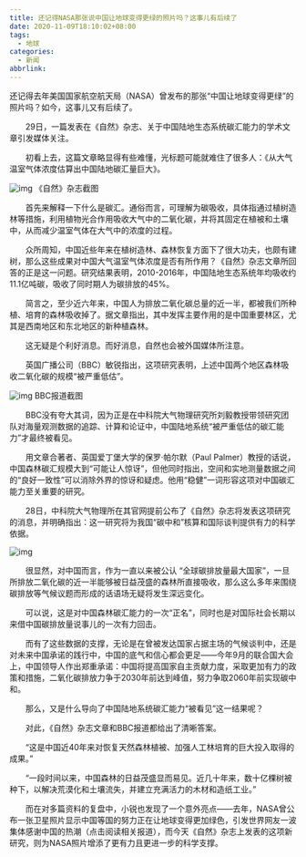 ```yaml
---
title: 还记得NASA那张说中国让地球变得更绿的照片吗？这事儿有后续了
date: 2020-11-09T18:10:02+08:00
tags:
  - 地球
categories:
  - 新闻
abbrlink:
---
```


还记得去年美国国家航空航天局（NASA）曾发布的那张“中国让地球变得更绿”的照片吗？如今，这事儿又有后续了。

　　29日，一篇发表在《自然》杂志、关于中国陆地生态系统碳汇能力的学术文章引发媒体关注。

　　初看上去，这篇文章略显得有些难懂，光标题可能就难住了很多人：《从大气温室气体浓度估算出中国陆地碳汇量巨大》。

![img](https://cdn.jsdelivr.net/gh/yakeing/Documentation@main/Hexo/images/1fce-kcaeqzy3018636.jpg)
《自然》杂志截图

　　首先来解释一下什么是碳汇。通俗而言，可理解为碳吸收，具体指通过植树造林等措施，利用植物光合作用吸收大气中的二氧化碳，并将其固定在植被和土壤中，从而减少温室气体在大气中的浓度的过程。

　　众所周知，中国近些年来在植树造林、森林恢复方面下了很大功夫，也颇有建树，那么这些成果对中国大气温室气体浓度是否有所作用？《自然》杂志文章所回答的正是这一问题。研究结果表明，2010-2016年，中国陆地生态系统年均吸收约11.1亿吨碳，吸收了同时期人为碳排放的45%。

　　简言之，至少近六年来，中国人为排放二氧化碳总量的近一半，都被我们所种植、培育的森林吸收掉了。据文章指出，其中发挥主要作用的是中国重要林区，尤其是西南地区和东北地区的新种植森林。

　　这无疑是个利好消息。而好消息，自然也会被外国媒体所注意。

　　英国广播公司（BBC）敏锐指出，这项研究表明，上述中国两个地区森林吸收二氧化碳的规模“被严重低估”。

![img](https://cdn.jsdelivr.net/gh/yakeing/Documentation@main/Hexo/images/fc3b-kcaeqzy3018676.jpg)
BBC报道截图

　　BBC没有夸大其词，因为正是在中科院大气物理研究所刘毅教授带领研究团队对海量观测数据的追踪、计算和论证中，中国陆地系统“被严重低估的碳汇能力”才最终被看见。

　　用文章合著者、英国爱丁堡大学的保罗·帕尔默（Paul Palmer）教授的话说，中国森林碳汇规模大到“可能让人惊讶”，但他同时指出，空间和实地测量数据之间的“良好一致性”可以消除外界的惊讶和疑虑。他用“稳健”一词形容这项对中国碳汇能力至关重要的研究。

　　28日，中科院大气物理所在其官网提前公布了《自然》杂志将发表这项研究的消息，并明确指出：这一研究将为我国“碳中和”核算和国际谈判提供有力的科学依据。

![img](https://cdn.jsdelivr.net/gh/yakeing/Documentation@main/Hexo/images/fc9d-kcaeqzy3018811.jpg)

　　很显然，对中国而言，作为一直以来被公认 “全球碳排放量最大国家”，一旦所排放二氧化碳的近一半能够被日益茂盛的森林所直接吸收，那么这么多年来围绕碳排放等气候议题而形成的话语场无疑将发生深远变化。

　　可以说，这是对中国森林碳汇能力的一次“正名”，同时也是对国际社会长期以来借中国碳排放量说事儿的一次有力回击。

　　而有了这些数据的支撑，无论是在曾被发达国家占据主场的气候谈判中，还是对未来中国承诺的践行中，中国的底气和信心都会更足——今年9月的联合国大会上，中国领导人作出郑重承诺：中国将提高国家自主贡献力度，采取更加有力的政策和措施，二氧化碳排放力争于2030年前达到峰值，努力争取2060年前实现碳中和。

　　那么，又是什么导向了中国陆地系统碳汇能力“被看见”这一结果呢？

　　对此，《自然》杂志文章和BBC报道都给出了清晰答案。

　　“这是中国近40年来对恢复天然森林植被、加强人工林培育的巨大投入取得的成果。”

　　“一段时间以来，中国森林的日益茂盛显而易见。近几十年来，数十亿棵树被种下，以解决荒漠化和土壤流失，并建立充满活力的木材和造纸工业。”

　　而在对多篇资料的复盘中，小锐也发现了一个意外亮点——去年，NASA曾公布一张卫星照片显示中国等国的努力正在让地球变得更加绿色，引发世界网友一波集体感谢中国的热潮（点击阅读相关报道），而今天《自然》杂志上发表的这项新研究，则为NASA照片增添了更有力且更进一步的科学支撑。